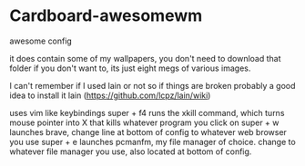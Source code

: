 # Cardboard-awesomewm
awesome config

it does contain some of my wallpapers, you don't need to download that folder if you don't want to, its just eight megs of various images.

I can't remember if I used lain or not so if things are broken probably a good idea to install it
lain (https://github.com/lcpz/lain/wiki)

uses vim like keybindings
super + f4 runs the xkill command, which turns mouse pointer into X that kills whatever program you click on
super + w launches brave, change line at bottom of config to whatever web browser you use
super + e launches pcmanfm, my file manager of choice. change to whatever file manager you use, also located at bottom of config.
